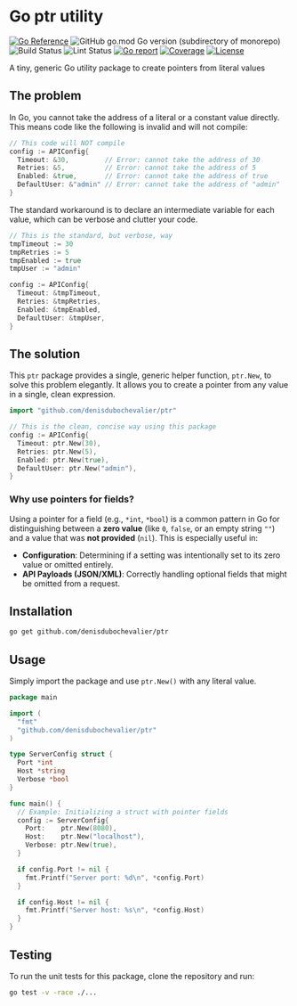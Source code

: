 # Go ptr utility

[![Go Reference](https://pkg.go.dev/badge/github.com/denisdubochevalier/ptr.svg)](https://pkg.go.dev/github.com/denisdubochevalier/ptr)
![GitHub go.mod Go version (subdirectory of monorepo)](https://img.shields.io/github/go-mod/go-version/denisdubochevalier/ptr)
![Build Status](https://github.com/denisdubochevalier/ptr/actions/workflows/go.yml/badge.svg)
![Lint Status](https://github.com/denisdubochevalier/ptr/actions/workflows/golangci-lint.yml/badge.svg)
[![Go report](https://goreportcard.com/badge/github.com/denisdubochevalier/ptr)](https://goreportcard.com/report/github.com/denisdubochevalier/ptr)
[![Coverage](https://img.shields.io/codecov/c/github/denisdubochevalier/ptr)](https://codecov.io/gh/denisdubochevalier/ptr)
[![License](https://img.shields.io/github/license/denisdubochevalier/ptr)](./LICENSE)


A tiny, generic Go utility package to create pointers from literal values

## The problem

In Go, you cannot take the address of a literal or a constant value directly. This means code like the following is invalid and will not compile:

```go
// This code will NOT compile
config := APIConfig{
  Timeout: &30,         // Error: cannot take the address of 30
  Retries: &5,          // Error: cannot take the address of 5
  Enabled: &true,       // Error: cannot take the address of true
  DefaultUser: &"admin" // Error: cannot take the address of "admin"
}
```

The standard workaround is to declare an intermediate variable for each value, which can be verbose and clutter your code.

```go
// This is the standard, but verbose, way
tmpTimeout := 30
tmpRetries := 5
tmpEnabled := true
tmpUser := "admin"

config := APIConfig{
  Timeout: &tmpTimeout,
  Retries: &tmpRetries,
  Enabled: &tmpEnabled,
  DefaultUser: &tmpUser,
}
```

## The solution

This `ptr` package provides a single, generic helper function, `ptr.New`, to solve this problem elegantly. It allows you to create a pointer from any value in a single, clean expression.

```go
import "github.com/denisdubochevalier/ptr"

// This is the clean, concise way using this package
config := APIConfig{
  Timeout: ptr.New(30),
  Retries: ptr.New(5),
  Enabled: ptr.New(true),
  DefaultUser: ptr.New("admin"),
}
```

### Why use pointers for fields?

Using a pointer for a field (e.g., `*int`, `*bool`) is a common pattern in Go for distinguishing between a **zero value** (like `0`, `false`, or an empty string `""`) and a value that was **not provided** (`nil`). This is especially useful in:

- **Configuration**: Determining if a setting was intentionally set to its zero value or omitted entirely.
- **API Payloads (JSON/XML)**: Correctly handling optional fields that might be omitted from a request.

## Installation

```bash
go get github.com/denisdubochevalier/ptr
```

## Usage

Simply import the package and use `ptr.New()` with any literal value.

```go
package main

import (
  "fmt"
  "github.com/denisdubochevalier/ptr"
)

type ServerConfig struct {
  Port *int
  Host *string
  Verbose *bool
}

func main() {
  // Example: Initializing a struct with pointer fields
  config := ServerConfig{
    Port:    ptr.New(8080),
    Host:    ptr.New("localhost"),
    Verbose: ptr.New(true),
  }

  if config.Port != nil {
    fmt.Printf("Server port: %d\n", *config.Port)
  }

  if config.Host != nil {
    fmt.Printf("Server host: %s\n", *config.Host)
  }
}
```

## Testing

To run the unit tests for this package, clone the repository and run:

```bash
go test -v -race ./...
```
